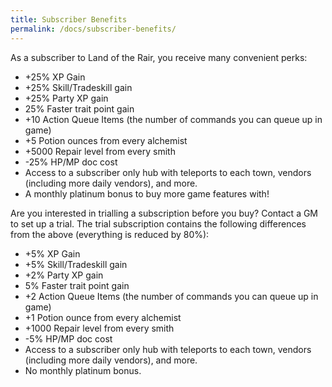 ```yaml
---
title: Subscriber Benefits
permalink: /docs/subscriber-benefits/
---
```


As a subscriber to Land of the Rair, you receive many convenient perks:

* +25% XP Gain
* +25% Skill/Tradeskill gain
* +25% Party XP gain
* 25% Faster trait point gain
* +10 Action Queue Items (the number of commands you can queue up in game)
* +5 Potion ounces from every alchemist
* +5000 Repair level from every smith
* -25% HP/MP doc cost
* Access to a subscriber only hub with teleports to each town, vendors (including more daily vendors), and more.
* A monthly platinum bonus to buy more game features with!

Are you interested in trialling a subscription before you buy? Contact a GM to set up a trial. The trial subscription contains the following differences from the above (everything is reduced by 80%):

* +5% XP Gain
* +5% Skill/Tradeskill gain
* +2% Party XP gain
* 5% Faster trait point gain
* +2 Action Queue Items (the number of commands you can queue up in game)
* +1 Potion ounce from every alchemist
* +1000 Repair level from every smith
* -5% HP/MP doc cost
* Access to a subscriber only hub with teleports to each town, vendors (including more daily vendors), and more.
* No monthly platinum bonus.
